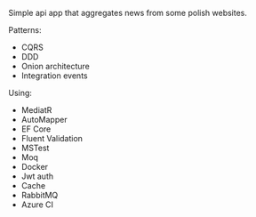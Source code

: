 Simple api app that aggregates news from some polish websites.

Patterns:
- CQRS
- DDD
- Onion architecture
- Integration events

Using:
- MediatR
- AutoMapper
- EF Core
- Fluent Validation
- MSTest
- Moq
- Docker
- Jwt auth
- Cache
- RabbitMQ
- Azure CI
